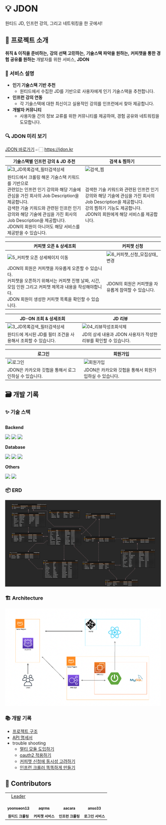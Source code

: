 # 💡 JDON

원티드 JD, 인프런 강의, 그리고 네트워킹을 한 곳에서!

## 📌 프로젝트 소개

**취직 & 이직을 준비하는,**  **강의 선택 고민하는,**  **기술스택 파악을 원하는,**
**커피챗을 통한 경험 공유를 원하는** 개발자를 위한 서비스, **JDON**

### 📢 서비스 설명

- **인기 기술스택 기반 추천**
    - 원티드에서 수집한 JD를 기반으로 사용자에게 인기 기술스택을 추천합니다.
- **인프런 강의 연동**
    - 각 기술스택에 대한 최신이고 실용적인 강의를 인프런에서 찾아 제공합니다.
- **개발자 커뮤니티**
    - 사용자들 간의 정보 교류를 위한 커뮤니티를 제공하여, 경험 공유와 네트워킹을 도모합니다.

### 🔍️ JDON 미리 보기

[JDON 바로가기](https://jdon.kr) 👉🏻 https://jdon.kr

| 기술스택별 인프런 강의 & JD 추천                                                                                                                 | 검색 & 찜하기                                                                                                  |
|--------------------------------------------------------------------------------------------------------------------------------------|----------------------------------------------------------------------------------------------------------------|
| ![3_JD목록검색_필터검색상세](https://github.com/Kernel360/f1-JDON-Backend/assets/86637372/815f3d05-3ab0-4e13-b0cd-6e49d91adea8) | ![검색_찜](https://github.com/Kernel360/f1-JDON-Backend/assets/86637372/d121882e-92c3-492d-bed4-4dd7e498caa8) |
| 원티드에서 크롤링 해온 기술스택 키워드를 기반으로 <br> 관련있는 인프런 인기 강의와 해당 기술에 관심을 가진 회사의 Job Description을 제공합니다. <br/>검색한 기술 키워드와 관련된 인프런 인기 강의와 해당 기술에 관심을 가진 회사의 Job Description을 제공합니다.</br> JDON의 회원이 아니어도 해당 서비스를 제공받을 수 있습니다. | 검색한 기술 키워드와 관련된 인프런 인기 강의와 해당 기술에 관심을 가진 회사의 Job Description을 제공합니다. <br/> 강의 찜하기 기능도 제공합니다. </br> JDON의 회원에게 해당 서비스를 제공합니다. |

| 커피챗 오픈 & 상세조회                                                    | 커피챗 신청                                                                                         |
|-------------------------------------------------------------|---------------------------------------------------------------------------------------------------|
| ![5_커피챗 오픈 상세페이지 이동](https://github.com/Kernel360/f1-JDON-Backend/assets/86637372/3719380e-1a0a-4139-a175-414fd880113a) | ![6_커피챗_신청_모집상태_변경](https://github.com/Kernel360/f1-JDON-Backend/assets/86637372/9eef99f5-c54b-49d8-9e13-ff1dc58e0a47)                         |
| JDON의 회원은 커피챗을 자유롭게 오픈할 수 있습니다. <br> 커피챗을 오픈하기 위해서는 커피챗 진행 날짜, 시간, 모임 인원 그리고 커피챗 제목과 내용을 작성해야합니다.</br> JDON 회원이 생성한 커피챗 목록을 확인할 수 있습니다.                            | JDON의 회원은 커피챗을 자유롭게 참여할 수 있습니다. |

| JD-ON 조회 & 상세조회                                      | JD 리뷰                                           |
|---------------------------------------------|-----------------------------------------------------------|
| ![3_JD목록검색_필터검색상세](https://github.com/Kernel360/f1-JDON-Backend/assets/86637372/f80a531d-6e74-46cb-8d92-7360eecea329) | ![04_리뷰작성조회삭제](https://github.com/Kernel360/f1-JDON-Backend/assets/86637372/a462216c-8299-44ba-b003-767e3f48926f) |
| 원티드에 게시된 JD를 필터 조건을 사용해서 조회할 수 있습니다.                    | JD의 상세 내용과 JDON 사용자가 작성한 리뷰를 확인할 수 있습니다.                  |

| 로그인                                           | 회원가입                                                     |
|---------------------------------------------------|-----------------------------------------------------------|
| ![로그인](https://github.com/Kernel360/f1-JDON-Backend/assets/86637372/cf9fd043-1476-435f-835c-d11f9d053505) | ![회원가입](https://github.com/Kernel360/f1-JDON-Backend/assets/86637372/b30ab20f-682e-497d-a1b6-e3874ee80ab5)               |
| JDON은 카카오와 깃헙을 통해서 로그인하실 수 있습니다.                  | JDON은 카카오와 깃헙을 통해서 회원가입하실 수 있습니다.     |


## 🗃️ 개발 기록

### ✨ 기술 스택

<div style="display:flex; flex-direction:column; align-items:flex-start;">
    <p><strong>Backend</strong></p>
    <div>
        <img src="https://img.shields.io/badge/Java_17-007396?style=for-the-badge&logo=java&logoColor=white"> 
        <img src="https://img.shields.io/badge/Spring_Boot_3.2-6DB33F?style=for-the-badge&logo=spring boot&logoColor=white">
        <img src="https://img.shields.io/badge/Spring_Security_6.2-6DB33F?style=for-the-badge&logo=spring security&logoColor=white">
    </div>
    <p><strong>Database</strong></p>
    <div>
        <img src="https://img.shields.io/badge/Mysql_8.0-4479A1?style=for-the-badge&logo=mysql&logoColor=white">
        <img src="https://img.shields.io/badge/Spring_Data_JPA_3.2-6DB33F?style=for-the-badge&logo=spring data jpa&logoColor=white">
        <img src="https://img.shields.io/badge/Querydsl-4479A1?style=for-the-badge&logo=&logoColor=white">
    </div>
    <p><strong>Others</strong></p>
    <div>
        <img src="https://img.shields.io/badge/AWS_EC2-FF9900?style=for-the-badge&logo=amazonec2&logoColor=white">
        <img src="https://img.shields.io/badge/AWS_route_53-8C4FFF?style=for-the-badge&logo=amazonroute53&logoColor=white">
    </div>
</div>

### 📦️ ERD

![](docs/images/jdon_erd.png)

### 🏗️ Architecture

![architecture](docs/images/jdon_architecture.png)

### 📚️ 개발 기록

- [프로젝트 구조](docs/structure.md)
- [API 명세서](docs/api.md)
- trouble shooting
    - [멀티 모듈 도입하기]()
    - [oauth2 적용하기]()
    - [커피챗 신청에 동시성 고려하기]()
    - [인프런 크롤러 똑똑하게 만들기]()

## 👥 Contributors

<table>
  <tbody>
    <tr>
    <td align="center">
        <a href="https://github.com/yoonseon12">
          Leader <br>
          <img src="https://avatars.githubusercontent.com/u/59242594?v=4" width="130px;" alt=""/>
          <br /> <sub><b>yoonseon12</b><br></sub>
        </a>
    </td>
    <td align="center">
        <a href="https://github.com/aqrms">
          <br>
          <img src="https://avatars.githubusercontent.com/u/111513287?v=4" width="130px;" alt=""/>
          <br /><sub><b>aqrms</b></sub>
        </a>
        <br />
    </td>
    <td align="center">
        <a href="https://github.com/aacara">
          <br>
          <img src="https://avatars.githubusercontent.com/u/86637372?v=4" width="130px;" alt=""/>
          <br /><sub><b>aacara</b><br></sub>
        </a>
    </td>
    <td align="center">
        <a href="https://github.com/anso33">
          <br>
          <img src="https://avatars.githubusercontent.com/u/68376744?v=4" width="130px;" alt=""/>
          <br /><sub><b>anso33</b></sub>
        </a>
        <br />
    </td>
    </tr>
    <tr>
        <td align="center">
        <sub><b>원티드 크롤링</b></sub>
        </td>
        <td align="center">
        <sub><b>커피챗 서비스</b></sub>
        </td>
        <td align="center">
        <sub><b>인프런 크롤링</b></sub>
        </td>
        <td align="center">
        <sub><b>로그인 서비스</b></sub>
        </td>
    </tr>
  </tbody>
</table>


